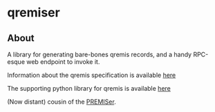 # qremiser

## About

A library for generating bare-bones qremis records, and a handy RPC-esque web endpoint to invoke it. 

Information about the qremis specification is available [here](https://github.com/bnbalsamo/qremis)

The supporting python library for qremis is available [here](https://github.com/bnbalsamo/pyqremis)

(Now distant) cousin of the [PREMISer](https://github.com/uchicago-library/PREMISer).
